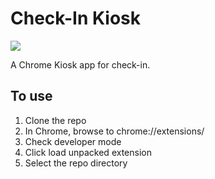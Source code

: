 # Check-In Kiosk

<img src="https://s3.amazonaws.com/ns.images/newspring/annualreport/iggy.png" />

A Chrome Kiosk app for check-in.

## To use

1. Clone the repo
2. In Chrome, browse to chrome://extensions/
3. Check developer mode
4. Click load unpacked extension
5. Select the repo directory

